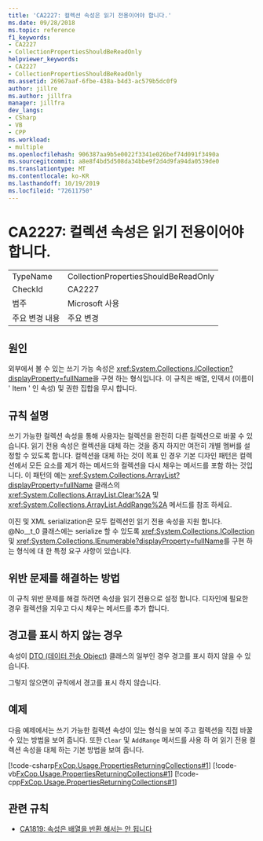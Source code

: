 ```yaml
---
title: 'CA2227: 컬렉션 속성은 읽기 전용이어야 합니다.'
ms.date: 09/28/2018
ms.topic: reference
f1_keywords:
- CA2227
- CollectionPropertiesShouldBeReadOnly
helpviewer_keywords:
- CA2227
- CollectionPropertiesShouldBeReadOnly
ms.assetid: 26967aaf-6fbe-438a-b4d3-ac579b5dc0f9
author: jillre
ms.author: jillfra
manager: jillfra
dev_langs:
- CSharp
- VB
- CPP
ms.workload:
- multiple
ms.openlocfilehash: 906387aa9b5e0022f3341e026bef74d091f3490a
ms.sourcegitcommit: a8e8f4bd5d508da34bbe9f2d4d9fa94da0539de0
ms.translationtype: MT
ms.contentlocale: ko-KR
ms.lasthandoff: 10/19/2019
ms.locfileid: "72611750"
---
```

# <a name="ca2227-collection-properties-should-be-read-only"></a>CA2227: 컬렉션 속성은 읽기 전용이어야 합니다.

|||
|-|-|
|TypeName|CollectionPropertiesShouldBeReadOnly|
|CheckId|CA2227|
|범주|Microsoft 사용|
|주요 변경 내용|주요 변경|

## <a name="cause"></a>원인

외부에서 볼 수 있는 쓰기 가능 속성은 <xref:System.Collections.ICollection?displayProperty=fullName>을 구현 하는 형식입니다. 이 규칙은 배열, 인덱서 (이름이 ' Item ' 인 속성) 및 권한 집합을 무시 합니다.

## <a name="rule-description"></a>규칙 설명

쓰기 가능한 컬렉션 속성을 통해 사용자는 컬렉션을 완전히 다른 컬렉션으로 바꿀 수 있습니다. 읽기 전용 속성은 컬렉션을 대체 하는 것을 중지 하지만 여전히 개별 멤버를 설정할 수 있도록 합니다. 컬렉션을 대체 하는 것이 목표 인 경우 기본 디자인 패턴은 컬렉션에서 모든 요소를 제거 하는 메서드와 컬렉션을 다시 채우는 메서드를 포함 하는 것입니다. 이 패턴의 예는 <xref:System.Collections.ArrayList?displayProperty=fullName> 클래스의 <xref:System.Collections.ArrayList.Clear%2A> 및 <xref:System.Collections.ArrayList.AddRange%2A> 메서드를 참조 하세요.

이진 및 XML serialization은 모두 컬렉션인 읽기 전용 속성을 지원 합니다. @No__t_0 클래스에는 serialize 할 수 있도록 <xref:System.Collections.ICollection> 및 <xref:System.Collections.IEnumerable?displayProperty=fullName>를 구현 하는 형식에 대 한 특정 요구 사항이 있습니다.

## <a name="how-to-fix-violations"></a>위반 문제를 해결하는 방법

이 규칙 위반 문제를 해결 하려면 속성을 읽기 전용으로 설정 합니다. 디자인에 필요한 경우 컬렉션을 지우고 다시 채우는 메서드를 추가 합니다.

## <a name="when-to-suppress-warnings"></a>경고를 표시 하지 않는 경우

속성이 [DTO (데이터 전송 Object)](/previous-versions/msp-n-p/ff649585(v=pandp.10)) 클래스의 일부인 경우 경고를 표시 하지 않을 수 있습니다.

그렇지 않으면이 규칙에서 경고를 표시 하지 않습니다.

## <a name="example"></a>예제

다음 예제에서는 쓰기 가능한 컬렉션 속성이 있는 형식을 보여 주고 컬렉션을 직접 바꿀 수 있는 방법을 보여 줍니다. 또한 `Clear` 및 `AddRange` 메서드를 사용 하 여 읽기 전용 컬렉션 속성을 대체 하는 기본 방법을 보여 줍니다.

[!code-csharp[FxCop.Usage.PropertiesReturningCollections#1](../code-quality/codesnippet/CSharp/ca2227-collection-properties-should-be-read-only_1.cs)]
[!code-vb[FxCop.Usage.PropertiesReturningCollections#1](../code-quality/codesnippet/VisualBasic/ca2227-collection-properties-should-be-read-only_1.vb)]
[!code-cpp[FxCop.Usage.PropertiesReturningCollections#1](../code-quality/codesnippet/CPP/ca2227-collection-properties-should-be-read-only_1.cpp)]

## <a name="related-rules"></a>관련 규칙

- [CA1819: 속성은 배열을 반환 해서는 안 됩니다 ](../code-quality/ca1819.md)

